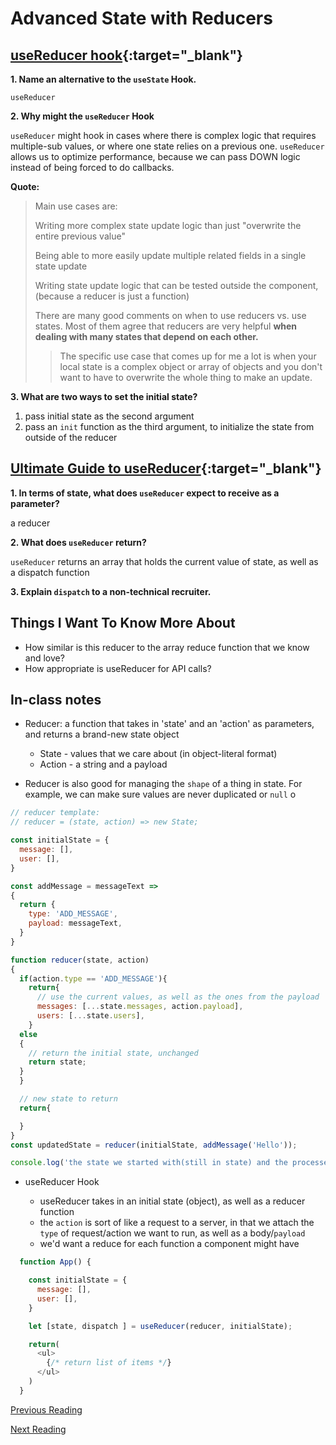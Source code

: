 # Advanced State with Reducers

## [useReducer hook](https://reactjs.org/docs/hooks-reference.html#usereducer){:target="_blank"}

**1. Name an alternative to the `useState` Hook.**

`useReducer`

**2. Why might the `useReducer` Hook**

`useReducer` might hook in cases where there is complex logic that requires multiple-sub values, or where one state relies on a previous one. `useReducer` allows us to optimize performance, because we can pass DOWN logic instead of being forced to do callbacks.

**Quote:**

> Main use cases are:
>
> Writing more complex state update logic than just "overwrite the entire previous value"
>
> Being able to more easily update multiple related fields in a single state update
>
> Writing state update logic that can be tested outside the component, (because a reducer is just a function)
>
> There are many good comments on when to use reducers vs. use states. Most of them agree that reducers are very helpful **when dealing with many states that depend on each other.**
> > The specific use case that comes up for me a lot is when your local state is a complex object or array of objects and you don't want to have to overwrite the whole thing to make an update.

**3. What are two ways to set the initial state?**

1. pass initial state as the second argument
2. pass an `init` function as the third argument, to initialize the state from outside of the reducer

## [Ultimate Guide to useReducer](https://blog.logrocket.com/guide-to-react-usereducer-hook/){:target="_blank"}

**1. In terms of state, what does `useReducer` expect to receive as a parameter?**

a reducer

**2. What does `useReducer` return?**

`useReducer` returns an array that holds the current value of state, as well as a dispatch function

**3. Explain `dispatch` to a non-technical recruiter.**

## Things I Want To Know More About

- How similar is this reducer to the array reduce function that we know and love?
- How appropriate is useReducer for API calls?

## In-class notes

- Reducer: a function that takes in 'state' and an 'action' as parameters, and returns a brand-new state object
  - State - values that we care about (in object-literal format)
  - Action - a string and a payload

- Reducer is also good for managing the `shape` of a thing in state. For example, we can make sure values are never duplicated or `null` o

``` JavaScript
// reducer template:
// reducer = (state, action) => new State;

const initialState = {
  message: [],
  user: [],
}

const addMessage = messageText =>
{
  return {
    type: 'ADD_MESSAGE',
    payload: messageText,
  }
}

function reducer(state, action) 
{
  if(action.type == 'ADD_MESSAGE'){
    return{
      // use the current values, as well as the ones from the payload
      messages: [...state.messages, action.payload],
      users: [...state.users],
    }
  else
  {
    // return the initial state, unchanged
    return state;
  }
  }

  // new state to return
  return{

  }
}
const updatedState = reducer(initialState, addMessage('Hello'));

console.log('the state we started with(still in state) and the processed state, using the reducer', initialState, updatedState);


```

- useReducer Hook

  - useReducer takes in an initial state (object), as well as a reducer function
  - the `action` is sort of like a request to a server, in that we attach the `type` of request/action we want to run, as well as a body/`payload`
  - we'd want a reduce for each function a component might have

``` JavaScript
  function App() {

    const initialState = {
      message: [],
      user: [],
    }

    let [state, dispatch ] = useReducer(reducer, initialState);

    return(
      <ul>
        {/* return list of items */}
      </ul>
    )
  }
```

[Previous Reading](./class-28.md)

[Next Reading](./class-31.md)
